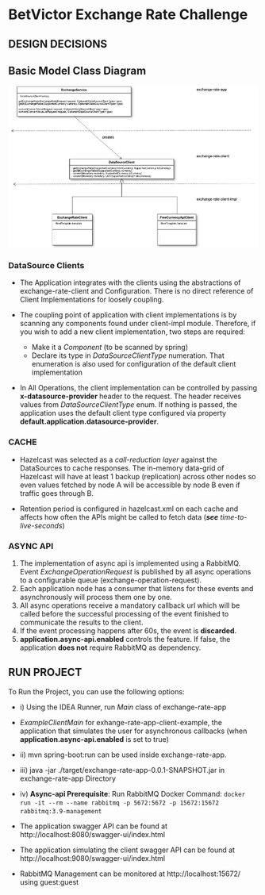 # **BetVictor Exchange Rate Challenge**

## **DESIGN DECISIONS**

## **Basic Model Class Diagram**

![alt text](diagrams/model_class_diagram.png)

### **DataSource Clients**

* The Application integrates with the clients using the abstractions of exchange-rate-client
  and Configuration. There is no direct reference of Client Implementations for loosely coupling.


* The coupling point of application with client implementations is by scanning any components
  found under client-impl module. Therefore, if you wish to add a new client implementation,
  two steps are required:
    * Make it a _Component_ (to be scanned by spring)
    * Declare its type in _DataSourceClientType_ numeration. That enumeration is also used for configuration of the
      default client implementation

* In All Operations, the client implementation can be controlled by passing **x-datasource-provider** header to the
  request. The header receives values from _DataSourceClientType_ enum. If nothing is passed, the application uses the
  default client type configured via property **default.application.datasource-provider**.

### **CACHE**

* Hazelcast was selected as a _call-reduction layer_ against the DataSources to cache responses.
  The in-memory data-grid of Hazelcast will have at least 1 backup (replication) across other nodes
  so even values fetched by node A will be accessible by node B even if traffic goes through B.


* Retention period is configured in hazelcast.xml on each cache and affects how often
  the APIs might be called to fetch data (_**see**_ _time-to-live-seconds_)

### **ASYNC API**

1. The implementation of async api is implemented using a RabbitMQ. Event _ExchangeOperationRequest_ is published by all
   async operations to a configurable queue (exchange-operation-request).
2. Each application node has a consumer that listens for these events and asynchronously will process them one by one.
3. All async operations receive a mandatory callback url which will be called before the successful processing of the
   event finished to communicate the results to the client.
4. If the event processing happens after 60s, the event is **discarded**.
5. **application.async-api.enabled** controls the feature. If false, the application **does not** require RabbitMQ as
   dependency.

## **RUN PROJECT**

To Run the Project, you can use the following options:

* i) Using the IDEA Runner, run _Main_ class of exchange-rate-app
* _ExampleClientMain_ for exhange-rate-app-client-example,
  the application that simulates the user for asynchronous callbacks (when **application.async-api.enabled** is set to
  true)

* ii) mvn spring-boot:run can be used inside exchange-rate-app.

* iii) java -jar ./target/exchange-rate-app-0.0.1-SNAPSHOT.jar in exchange-rate-app Directory

* iv) **Async-api Prerequisite**: Run RabbitMQ Docker Command:
  `docker run -it --rm --name rabbitmq -p 5672:5672 -p 15672:15672 rabbitmq:3.9-management`


* The application swagger API can be found at http://localhost:8080/swagger-ui/index.html
* The application simulating the client swagger API can be found at http://localhost:9080/swagger-ui/index.html
* RabbitMQ Management can be monitored at http://localhost:15672/ using guest:guest